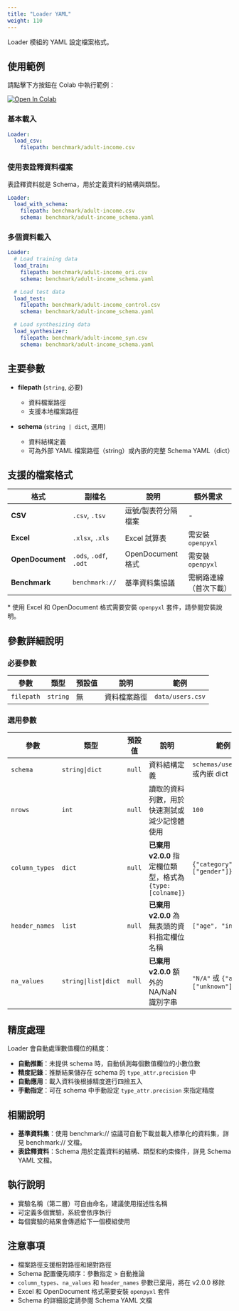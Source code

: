 ```yaml
---
title: "Loader YAML"
weight: 110
---
```


Loader 模組的 YAML 設定檔案格式。

## 使用範例

請點擊下方按鈕在 Colab 中執行範例：

[![Open In Colab](https://colab.research.google.com/assets/colab-badge.svg)](https://colab.research.google.com/github/nics-tw/petsard/blob/main/demo/petsard-yaml/loader-yaml/loader-yaml.ipynb)

### 基本載入

```yaml
Loader:
  load_csv:
    filepath: benchmark/adult-income.csv
```

### 使用表詮釋資料檔案
表詮釋資料就是 Schema，用於定義資料的結構與類型。

```yaml
Loader:
  load_with_schema:
    filepath: benchmark/adult-income.csv
    schema: benchmark/adult-income_schema.yaml
```

### 多個資料載入

```yaml
Loader:
  # Load training data
  load_train:
    filepath: benchmark/adult-income_ori.csv
    schema: benchmark/adult-income_schema.yaml

  # Load test data
  load_test:
    filepath: benchmark/adult-income_control.csv
    schema: benchmark/adult-income_schema.yaml

  # Load synthesizing data
  load_synthesizer:
    filepath: benchmark/adult-income_syn.csv
    schema: benchmark/adult-income_schema.yaml
```

## 主要參數

- **filepath** (`string`, 必要)
  - 資料檔案路徑
  - 支援本地檔案路徑

- **schema** (`string | dict`, 選用)
  - 資料結構定義
  - 可為外部 YAML 檔案路徑（string）或內嵌的完整 Schema YAML（dict）

## 支援的檔案格式

| 格式 | 副檔名 | 說明 | 額外需求 |
|------|--------|------|----------|
| **CSV** | `.csv`, `.tsv` | 逗號/製表符分隔檔案 | - |
| **Excel** | `.xlsx`, `.xls` | Excel 試算表 | 需安裝 `openpyxl` |
| **OpenDocument** | `.ods`, `.odf`, `.odt` | OpenDocument 格式 | 需安裝 `openpyxl` |
| **Benchmark** | `benchmark://` | 基準資料集協議 | 需網路連線（首次下載） |

\* 使用 Excel 和 OpenDocument 格式需要安裝 `openpyxl` 套件，請參閱安裝說明。

## 參數詳細說明

### 必要參數

| 參數 | 類型 | 預設值 | 說明 | 範例 |
|------|------|--------|------|------|
| `filepath` | `string` | 無 | 資料檔案路徑 | `data/users.csv` |

### 選用參數

| 參數 | 類型 | 預設值 | 說明 | 範例 |
|------|------|--------|------|------|
| `schema` | `string\|dict` | `null` | 資料結構定義 | `schemas/user.yaml` 或內嵌 dict |
| `nrows` | `int` | `null` | 讀取的資料列數，用於快速測試或減少記憶體使用 | `100` |
| `column_types` | `dict` | `null` | **已棄用 v2.0.0** 指定欄位類型，格式為 `{type: [colname]}` | `{"category": ["gender"]}` |
| `header_names` | `list` | `null` | **已棄用 v2.0.0** 為無表頭的資料指定欄位名稱 | `["age", "income"]` |
| `na_values` | `string\|list\|dict` | `null` | **已棄用 v2.0.0** 額外的 NA/NaN 識別字串 | `"N/A"` 或 `{"age": ["unknown"]}` |

## 精度處理

Loader 會自動處理數值欄位的精度：

- **自動推斷**：未提供 schema 時，自動偵測每個數值欄位的小數位數
- **精度記錄**：推斷結果儲存在 schema 的 `type_attr.precision` 中
- **自動應用**：載入資料後根據精度進行四捨五入
- **手動指定**：可在 schema 中手動設定 `type_attr.precision` 來指定精度

## 相關說明

- **基準資料集**：使用 benchmark:// 協議可自動下載並載入標準化的資料集，詳見 benchmark:// 文檔。
- **表詮釋資料**：Schema 用於定義資料的結構、類型和約束條件，詳見 Schema YAML 文檔。

## 執行說明

- 實驗名稱（第二層）可自由命名，建議使用描述性名稱
- 可定義多個實驗，系統會依序執行
- 每個實驗的結果會傳遞給下一個模組使用

## 注意事項

- 檔案路徑支援相對路徑和絕對路徑
- Schema 配置優先順序：參數指定 > 自動推論
- `column_types`、`na_values` 和 `header_names` 參數已棄用，將在 v2.0.0 移除
- Excel 和 OpenDocument 格式需要安裝 `openpyxl` 套件
- Schema 的詳細設定請參閱 Schema YAML 文檔